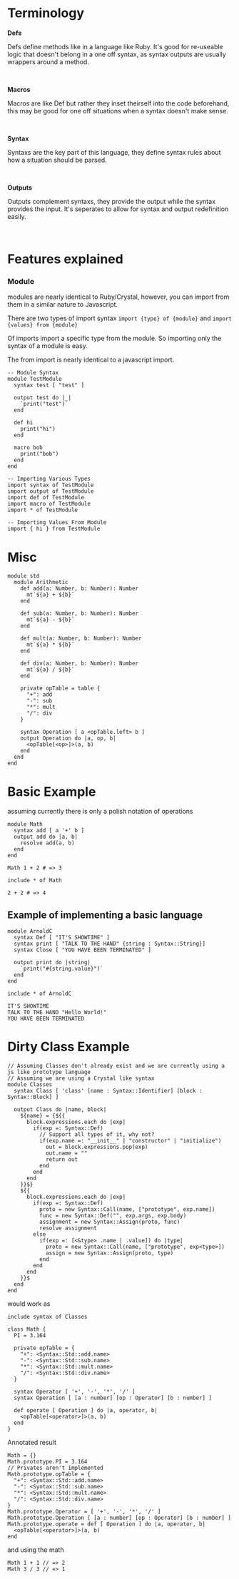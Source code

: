 # Terminology

**Defs**

Defs define methods like in a language like Ruby.
It's good for re-useable logic that doesn't belong in a one off syntax, as syntax outputs are usually wrappers around a method.

<br>

**Macros**

Macros are like Def but rather they inset theirself into the code beforehand, this may be good for one off situations when a syntax doesn't make sense.

<br>

**Syntax** 

Syntaxs are the key part of this language, they define syntax rules about how a situation should be parsed.

<br>

**Outputs**

Outputs complement syntaxs, they provide the output while the syntax provides the input.
It's seperates to allow for syntax and output redefinition easily.

<br>

# Features explained
### Module

modules are nearly identical to Ruby/Crystal, 
however, you can import from them in a similar nature to Javascript.

There are two types of import syntax
```import {type} of {module}```
and
```import {values} from {module}```

Of imports import a specific type from the module.
So importing only the syntax of a module is easy.

The from import is nearly identical to a javascript import.
```
-- Module Syntax
module TestModule
  syntax test [ "test" ]
  
  output test do |_|
    `print("test")`
  end
  
  def hi
    print("hi")
  end
  
  macro bob
    print("bob")
  end
end

-- Importing Various Types
import syntax of TestModule
import output of TestModule
import def of TestModule
import macro of TestModule
import * of TestModule 

-- Importing Values From Module
import { hi } from TestModule
```

# Misc
```
module std
  module Arithmetic
    def add(a: Number, b: Number): Number
      mt`${a} + ${b}`
    end
    
    def sub(a: Number, b: Number): Number
      mt`${a} - ${b}`
    end
    
    def mult(a: Number, b: Number): Number
      mt`${a} * ${b}`
    end
    
    def div(a: Number, b: Number): Number
      mt`${a} / ${b}`
    end
  
    private opTable = table {
      "+": add
      "-": sub
      "*": mult
      "/": div
    }
    
    syntax Operation [ a <opTable.left> b ]
    output Operation do |a, op, b|
      <opTable[<op>]>(a, b)
    end
  end
end

```

# Basic Example
assuming currently there is only a polish notation of operations
```
module Math
  syntax add [ a '+' b ]
  output add do |a, b|
    resolve add(a, b)
  end
end

Math 1 + 2 # => 3

include * of Math

2 + 2 # => 4
```

## Example of implementing a basic language

```
module ArnoldC
  syntax Def [ "IT'S SHOWTIME" ]
  syntax print [ "TALK TO THE HAND" {string : Syntax::String}]
  syntax Close [ "YOU HAVE BEEN TERMINATED" ]
  
  output print do |string|
    `print("#{string.value}")`
  end
end

include * of ArnoldC

IT'S SHOWTIME
TALK TO THE HAND "Hello World!"
YOU HAVE BEEN TERMINATED
```



# Dirty Class Example
```
// Assuming Classes don't already exist and we are currently using a js like prototype language
// Assuming we are using a Crystal like syntax
module Classes
  syntax Class [ 'class' [name : Syntax::Identifier] [block : Syntax::Block] ]

  output Class do |name, block|
    ${name} = {${{
      block.expressions.each do |exp|
        if(exp =: Syntax::Def)
          // Support all types of it, why not?
          if(exp.name =: "__init__" | "constructor" | "initialize")
            out = block.expressions.pop(exp)
            out.name = ""
            return out
          end
        end
      end
    }}$}
    ${{
      block.expressions.each do |exp|
        if(exp =: Syntax::Def)
          proto = new Syntax::Call(name, ["prototype", exp.name])
          func = new Syntax::Def("", exp.args, exp.body)
          assignment = new Syntax::Assign(proto, func)
          resolve assignment
        else
          if(exp =: [<&type> .name | .value]) do |type|
            proto = new Syntax::Call(name, ["prototype", exp<type>])
            assign = new Syntax::Assign(proto, type)
          end
        end
      end
    }}$
  end
end
```

would work as

```
include syntax of Classes

class Math {
  PI = 3.164
  
  private opTable = {
    "+": <Syntax::Std::add.name>
    "-": <Syntax::Std::sub.name>
    "*": <Syntax::Std::mult.name>
    "/": <Syntax::Std::div.name>
  }
  
  syntax Operator [ '+', '-', '*', '/' ]
  syntax Operation [ [a : number] [op : Operator] [b : number] ]
  
  def operate [ Operation ] do |a, operator, b|
    <opTable[<operator>]>(a, b)
  end
}
```

Annotated result

```
Math = {}
Math.prototype.PI = 3.164
// Privates aren't implemented
Math.prototype.opTable = {
  "+": <Syntax::Std::add.name>
  "-": <Syntax::Std::sub.name>
  "*": <Syntax::Std::mult.name>
  "/": <Syntax::Std::div.name>
}
Math.prototype.Operator = [ '+', '-', '*', '/' ]
Math.prototype.Operation [ [a : number] [op : Operator] [b : number] ]
Math.prototype.operate = def [ Operation ] do |a, operator, b|
  <opTable[<operator>]>(a, b)
end
```

and using the math

```
Math 1 + 1 // => 2
Math 3 / 3 // => 1
```
